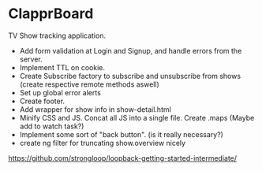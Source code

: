 # ClapprBoard

TV Show tracking application.

- Add form validation at Login and Signup, and handle errors from the server.
- Implement TTL on cookie.
- Create Subscribe factory to subscribe and unsubscribe from shows (create respective remote methods aswell)
- Set up global error alerts
- Create footer.
- Add wrapper for show info in show-detail.html
- Minify CSS and JS. Concat all JS into a single file. Create .maps (Maybe add to watch task?)
- Implement some sort of "back button". (is it really necessary?)
- create ng filter for truncating show.overview nicely

https://github.com/strongloop/loopback-getting-started-intermediate/
